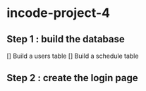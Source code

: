 # incode-project-4


## Step 1 : build the database 

[] Build a users table
[] Build a schedule table

## Step 2 : create the login page